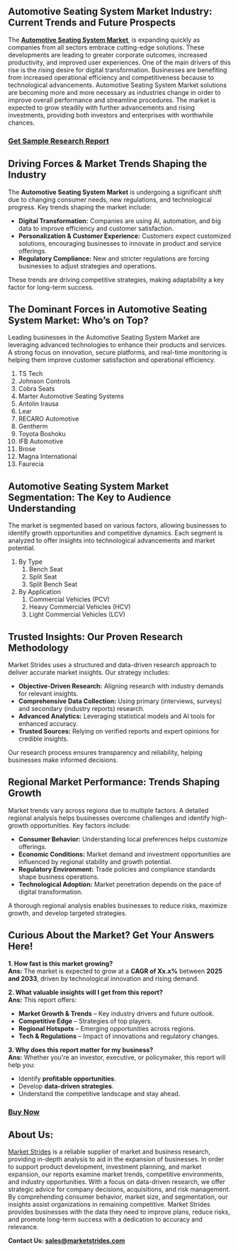 <h2>Automotive Seating System Market Industry: Current Trends and Future Prospects</h2>
<p>The <a href=https://marketstrides.com/report/automotive-seating-system-market><strong>Automotive Seating System Market</strong> </a> is expanding quickly as companies from all sectors embrace cutting-edge solutions. These developments are leading to greater corporate outcomes, increased productivity, and improved user experiences. One of the main drivers of this rise is the rising desire for digital transformation. Businesses are benefiting from increased operational efficiency and competitiveness because to technological advancements. Automotive Seating System Market solutions are becoming more and more necessary as industries change in order to improve overall performance and streamline procedures. The market is expected to grow steadily with further advancements and rising investments, providing both investors and enterprises with worthwhile chances.</p>
<h3><a href=https://marketstrides.com/request-sample/automotive-seating-system-market>Get Sample Research Report</a></h3>
<h2>Driving Forces &amp; Market Trends Shaping the Industry</h2>
<p>The <strong>Automotive Seating System Market</strong> is undergoing a significant shift due to changing consumer needs, new regulations, and technological progress. Key trends shaping the market include:</p>
<ul>
<li><strong>Digital Transformation:</strong> Companies are using AI, automation, and big data to improve efficiency and customer satisfaction.</li>
<li><strong>Personalization &amp; Customer Experience:</strong> Customers expect customized solutions, encouraging businesses to innovate in product and service offerings.</li>
<li><strong>Regulatory Compliance:</strong> New and stricter regulations are forcing businesses to adjust strategies and operations.</li>
</ul>
<p>These trends are driving competitive strategies, making adaptability a key factor for long-term success.</p>
<h2>The Dominant Forces in Automotive Seating System Market: Who’s on Top?</h2>
<p>Leading businesses in the Automotive Seating System Market are leveraging advanced technologies to enhance their products and services. A strong focus on innovation, secure platforms, and real-time monitoring is helping them improve customer satisfaction and operational efficiency.</p>
<p><ol><li>TS Tech</li><li>Johnson Controls</li><li>Cobra Seats</li><li>Marter Automotive Seating Systems</li><li>Antolin Irausa</li><li>Lear</li><li>RECARO Automotive</li><li>Gentherm</li><li>Toyota Boshoku</li><li>IFB Automotive</li><li>Brose</li><li>Magna International</li><li>Faurecia</li></ol></p>
<h2>Automotive Seating System Market Segmentation: The Key to Audience Understanding</h2>
<p>The market is segmented based on various factors, allowing businesses to identify growth opportunities and competitive dynamics. Each segment is analyzed to offer insights into technological advancements and market potential.</p>
<p><ol><li>By Type<ol><li> Bench Seat</li><li>Split Seat</li><li>Split Bench Seat</li></ol></li><li> By Application<ol><li>Commercial Vehicles (PCV)</li><li>Heavy Commercial Vehicles (HCV)</li><li>Light Commercial Vehicles (LCV)</li></ol></li></ol></p>
<h2>Trusted Insights: Our Proven Research Methodology</h2>
<p>Market Strides uses a structured and data-driven research approach to deliver accurate market insights. Our strategy includes:</p>
<ul>
<li><strong>Objective-Driven Research:</strong> Aligning research with industry demands for relevant insights.</li>
<li><strong>Comprehensive Data Collection:</strong> Using primary (interviews, surveys) and secondary (industry reports) research.</li>
<li><strong>Advanced Analytics:</strong> Leveraging statistical models and AI tools for enhanced accuracy.</li>
<li><strong>Trusted Sources:</strong> Relying on verified reports and expert opinions for credible insights.</li>
</ul>
<p>Our research process ensures transparency and reliability, helping businesses make informed decisions.</p>
<h2>Regional Market Performance: Trends Shaping Growth</h2>
<p>Market trends vary across regions due to multiple factors. A detailed regional analysis helps businesses overcome challenges and identify high-growth opportunities. Key factors include:</p>
<ul>
<li><strong>Consumer Behavior:</strong> Understanding local preferences helps customize offerings.</li>
<li><strong>Economic Conditions:</strong> Market demand and investment opportunities are influenced by regional stability and growth potential.</li>
<li><strong>Regulatory Environment:</strong> Trade policies and compliance standards shape business operations.</li>
<li><strong>Technological Adoption:</strong> Market penetration depends on the pace of digital transformation.</li>
</ul>
<p>A thorough regional analysis enables businesses to reduce risks, maximize growth, and develop targeted strategies.</p>
<h2>Curious About the Market? Get Your Answers Here!</h2>
<p><strong>1. How fast is this market growing?</strong><br /> <strong>Ans:</strong> The market is expected to grow at a <strong>CAGR of Xx.x%</strong> between <strong>2025 and 2033</strong>, driven by technological innovation and rising demand.</p>
<p><strong>2. What valuable insights will I get from this report?</strong><br /> <strong>Ans:</strong> This report offers:</p>
<ul>
<li><strong>Market Growth &amp; Trends</strong> – Key industry drivers and future outlook.</li>
<li><strong>Competitive Edge</strong> – Strategies of top players.</li>
<li><strong>Regional Hotspots</strong> – Emerging opportunities across regions.</li>
<li><strong>Tech &amp; Regulations</strong> – Impact of innovations and regulatory changes.</li>
</ul>
<p><strong>3. Why does this report matter for my business?</strong><br /> <strong>Ans:</strong> Whether you're an investor, executive, or policymaker, this report will help you:</p>
<ul>
<li>Identify <strong>profitable opportunities</strong>.</li>
<li>Develop <strong>data-driven strategies</strong>.</li>
<li>Understand the competitive landscape and stay ahead.</li>
</ul>
<h3><a href=https://marketstrides.com/buyNow/automotive-seating-system-market>Buy Now</a></h3>
<h2>About Us:</h2>
<p><a href=https://marketstrides.com/>Market Strides</a> is a reliable supplier of market and business research, providing in-depth analysis to aid in the expansion of businesses. In order to support product development, investment planning, and market expansion, our reports examine market trends, competitive environments, and industry opportunities. With a focus on data-driven research, we offer strategic advice for company decisions, acquisitions, and risk management. By comprehending consumer behavior, market size, and segmentation, our insights assist organizations in remaining competitive. Market Strides provides businesses with the data they need to improve plans, reduce risks, and promote long-term success with a dedication to accuracy and relevance.</p>
<p><strong>Contact Us: <a href=mailto:sales@marketstrides.com>sales@marketstrides.com</a></strong></p>

